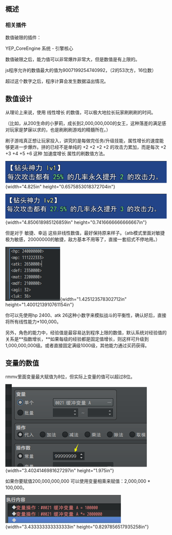 ## 概述

### 相关插件

数值破限的插件：

YEP_CoreEngine 系统 - 引擎核心

数值破限之后，能力值可以非常爆炸非常大，但是数值是有上限的。

js程序允许的数值最大的值为9007199254740992，（2的53次方，16位数）

超过这个数字之后，程序计算会发生数据溢出情况。

## 数值设计

从理论上来说，使用 线性增长 的数值，可以极大地拉长玩家刷刷刷的时间。

（比如，从200生命的小萝莉，成长到2,000,000,000的女王，这种落差的满足感对玩家是梦寐以求的，也是刷刷刷游戏的精髓所在。）

刷子游戏真正想让玩家投入，讲究的是每做完任务/升级技能，属性增长的速度能够更进一步爆炸。拼的已经不是单纯的
+2 +2 +2 +2 的攻击力累加，而是每次 +2 +3 +4 +5 +6 这种 加速度增长
属性的刷数值方法。

![](./MediaFolder/media/image1.png){width="4.825in"
height="0.6575853018372704in"}

![](./MediaFolder/media/image2.png){width="4.850618985126859in"
height="0.7416666666666667in"}

但是对于 敏捷、幸运
这些非线性数值，最好保持原来样子。（atb模式里面对敏捷极为敏感，20000000的敏捷，敌方基本不用等了，直接一套招式不停地用。）

![](./MediaFolder/media/image3.png){width="1.425123578302712in"
height="1.4001213910761154in"}

你可以先使用hp 2400、atk
26这种小数字来模拟战斗的平衡性，确认好后，直接将所有线性能力\*100,000。

另外，角色的能力中，经验值是最容易达到程序上限的数值，默认系统对经验值的关系是**指数增长，**如果每级的经验都是固定值增长，则这样可升级到1,000,000,000级。或者直接固定满级1000级，其他能力通过买药获得。

## 变量的数值

rmmv里面变量最大赋值为8位，但实际上变量的值可以超过8位。

![](./MediaFolder/media/image4.png){width="3.4024146981627297in"
height="1.975in"}

如果你要赋值200,000,000,000 可以使用变量相乘来赋值：2,000,000 \*
100,000。

![](./MediaFolder/media/image5.png){width="3.433333333333333in"
height="0.8297856517935258in"}
